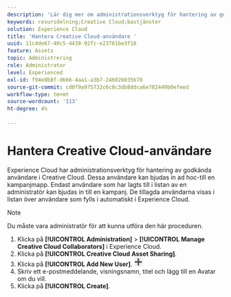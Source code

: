 ```yaml
---
description: 'Lär dig mer om administrationsverktyg för hantering av godkända Creative Cloud-användare i Experience Cloud. '
keywords: resursdelning;Creative Cloud;bastjänster
solution: Experience Cloud
title: 'Hantera Creative Cloud-användare '
uuid: 11c4de67-40c5-4438-92fc-e23761be3f18
feature: Assets
topic: Administrering
role: Administrator
level: Experienced
exl-id: f94e8b8f-d666-4aa1-a3b7-246026035b78
source-git-commit: cd0f9a975732c6c8c3db8ddca6e702449b0efeed
workflow-type: tm+mt
source-wordcount: '113'
ht-degree: 4%

---
```


# Hantera Creative Cloud-användare

Experience Cloud har administrationsverktyg för hantering av godkända användare i Creative Cloud. Dessa användare kan bjudas in ad hoc-till en kampanjmapp. Endast användare som har lagts till i listan av en administratör kan bjudas in till en kampanj. De tillagda användarna visas i listan över användare som fylls i automatiskt i Experience Cloud.

>[!NOTE]
>
>Du måste vara administratör för att kunna utföra den här proceduren.

1. Klicka på **[!UICONTROL Administration]** > **[!UICONTROL Manage Creative Cloud Collaborators]** i Experience Cloud.
1. Klicka på **[!UICONTROL Creative Cloud Asset Sharing]**.
1. Klicka på **[!UICONTROL Add New User]**.  ![](assets/mac_add_icon.png)
1. Skriv ett e-postmeddelande, visningsnamn, titel och lägg till en Avatar om du vill.
1. Klicka på **[!UICONTROL Create]**.
